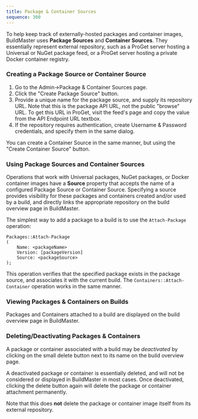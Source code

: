 ```yaml
---
title: Package & Container Sources
sequence: 300
---
```


To help keep track of externally-hosted packages and container images, BuildMaster uses **Package Sources** and **Container Sources**. They essentially represent external repository, such as a ProGet server hosting a Universal or NuGet package feed, or a ProGet server hosting a private Docker container registry.

### Creating a Package Source or Container Source

1. Go to the Admin->Package & Container Sources page.
2. Click the "Create Package Source" button.
3. Provide a unique name for the package source, and supply its repository URL. Note that this is the package API URL, not the public "browse" URL. To get this URL in ProGet, visit the feed's page and copy the value from the API Endpoint URL textbox.
4. If the repository requires authentication, create Username & Password credentials, and specify them in the same dialog.

You can create a Container Source in the same manner, but using the "Create Container Source" button.

### Using Package Sources and Container Sources

Operations that work with Universal packages, NuGet packages, or Docker container images have a **Source** property that accepts the name of a configured Package Source or Container Source. Specifying a source provides visibility for these packages and containers created and/or used by a build, and directly links the appropriate repository on the build overview page in BuildMaster. 

The simplest way to add a package to a build is to use the `Attach-Package` operation:

```
Packages::Attach-Package
(
	Name: <packageName>
	Version: [packageVersion]
	Source: <packageSource>
);
```

This operation verifies that the specified package exists in the package source, and associates it with the current build. The `Containers::Attach-Container` operation works in the same manner.

### Viewing Packages & Containers on Builds

Packages and Containers attached to a build are displayed on the build overview page in BuildMaster.

### Deleting/Deactivating Packages & Containers

A package or container associated with a build may be *deactivated* by clicking on the small delete button next to its name on the build overview page. 

A deactivated package or container is essentially deleted, and will not be considered or displayed in BuildMaster in most cases. Once deactivated, clicking the delete button again will delete the package or container attachment permanently. 

Note that this does **not** delete the package or container image itself from its external repository.

